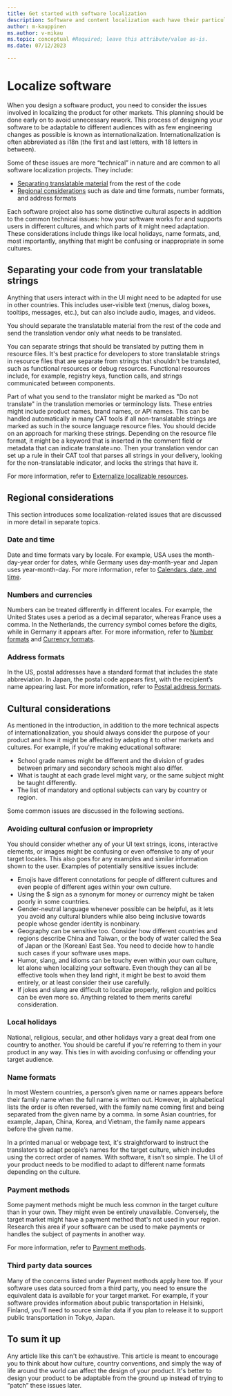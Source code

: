 ```yaml
---
title: Get started with software localization
description: Software and content localization each have their particular characteristics that drive different localization strategies.
author: m-kauppinen
ms.author: v-mikau
ms.topic: conceptual #Required; leave this attribute/value as-is.
ms.date: 07/12/2023

--- 
```


# Localize software

When you design a software product, you need to consider the issues involved in localizing the product for other markets. This planning should be done early on to avoid unnecessary rework. This process of designing your software to be adaptable to different audiences with as few engineering changes as possible is known as internationalization. Internationalization is often abbreviated as i18n (the first and last letters, with 18 letters in between).

Some of these issues are more “technical” in nature and are common to all software localization projects. They include:

- [Separating translatable material](#separating-your-code-from-your-translatable-strings) from the rest of the code
- [Regional considerations](#regional-considerations) such as date and time formats, number formats, and address formats

Each software project also has some distinctive cultural aspects in addition to the common technical issues: how your software works for and supports users in different cultures, and which parts of it might need adaptation. These considerations include things like local holidays, name formats, and, most importantly, anything that might be confusing or inappropriate in some cultures.

## Separating your code from your translatable strings

Anything that users interact with in the UI might need to be adapted for use in other countries. This includes user-visible text (menus, dialog boxes, tooltips, messages, etc.), but can also include audio, images, and videos.

You should separate the translatable material from the rest of the code and send the translation vendor only what needs to be translated.

You can separate strings that should be translated by putting them in resource files. It's best practice for developers to store translatable strings in resource files that are separate from strings that shouldn't be translated, such as functional resources or debug resources. Functional resources include, for example, registry keys, function calls, and strings communicated between components.

Part of what you send to the translator might be marked as "Do not translate" in the translation memories or terminology lists. These entries might include product names, brand names, or API names. This can be handled automatically in many CAT tools if all non-translatable strings are marked as such in the source language resource files. You should decide on an approach for marking these strings. Depending on the resource file format, it might be a keyword that is inserted in the comment field or metadata that can indicate translate=no. Then your translation vendor can set up a rule in their CAT tool that parses all strings in your delivery, looking for the non-translatable indicator, and locks the strings that have it.

For more information, refer to [Externalize localizable resources](/globalization/localizability/externalize-resources).

## Regional considerations

This section introduces some localization-related issues that are discussed in more detail in separate topics.

### Date and time

Date and time formats vary by locale. For example, USA uses the month-day-year order for dates, while Germany uses day-month-year and Japan uses year-month-day. For more information, refer to [Calendars, date, and time](../locale/calendars.md).

### Numbers and currencies

Numbers can be treated differently in different locales. For example, the United States uses a period as a decimal separator, whereas France uses a comma. In the Netherlands, the currency symbol comes before the digits, while in Germany it appears after. For more information, refer to [Number formats](../locale/number-formatting.md) and [Currency formats](../locale/currency-formats.md).

### Address formats

In the US, postal addresses have a standard format that includes the state abbreviation. In Japan, the postal code appears first, with the recipient’s name appearing last. For more information, refer to [Postal address formats](../locale/addresses.md).

## Cultural considerations

As mentioned in the introduction, in addition to the more technical aspects of internationalization, you should always consider the purpose of your product and how it might be affected by adapting it to other markets and cultures. For example, if you're making educational software:

- School grade names might be different and the division of grades between primary and secondary schools might also differ.
- What is taught at each grade level might vary, or the same subject might be taught differently.
- The list of mandatory and optional subjects can vary by country or region.

Some common issues are discussed in the following sections.

### Avoiding cultural confusion or impropriety

You should consider whether any of your UI text strings, icons, interactive elements, or images might be confusing or even offensive to any of your target locales. This also goes for any examples and similar information shown to the user. Examples of potentially sensitive issues include:

- Emojis have different connotations for people of different cultures and even people of different ages within your own culture.
- Using the $ sign as a synonym for money or currency might be taken poorly in some countries.
- Gender-neutral language whenever possible can be helpful, as it lets you avoid any cultural blunders while also being inclusive towards people whose gender identity is nonbinary.
- Geography can be sensitive too. Consider how different countries and regions describe China and Taiwan, or the body of water called the Sea of Japan or the (Korean) East Sea. You need to decide how to handle such cases if your software uses maps.
- Humor, slang, and idioms can be touchy even within your own culture, let alone when localizing your software. Even though they can all be effective tools when they land right, it might be best to avoid them entirely, or at least consider their use carefully.
- If jokes and slang are difficult to localize properly, religion and politics can be even more so. Anything related to them merits careful consideration.

### Local holidays

National, religious, secular, and other holidays vary a great deal from one country to another. You should be careful if you're referring to them in your product in any way. This ties in with avoiding confusing or offending your target audience.

### Name formats

In most Western countries, a person’s given name or names appears before their family name when the full name is written out. However, in alphabetical lists the order is often reversed, with the family name coming first and being separated from the given name by a comma. In some Asian countries, for example, Japan, China, Korea, and Vietnam, the family name appears before the given name.

In a printed manual or webpage text, it's straightforward to instruct the translators to adapt people’s names for the target culture, which includes using the correct order of names. With software, it isn’t so simple. The UI of your product needs to be modified to adapt to different name formats depending on the culture.

### Payment methods

Some payment methods might be much less common in the target culture than in your own. They might even be entirely unavailable. Conversely, the target market might have a payment method that's not used in your region. Research this area if your software can be used to make payments or handles the subject of payments in another way.

For more information, refer to [Payment methods](../internationalization/payment-methods.md).

### Third party data sources

Many of the concerns listed under Payment methods apply here too. If your software uses data sourced from a third party, you need to ensure the equivalent data is available for your target market. For example, if your software provides information about public transportation in Helsinki, Finland, you'll need to source similar data if you plan to release it to support public transportation in Tokyo, Japan.

## To sum it up

Any article like this can't be exhaustive. This article is meant to encourage you to think about how culture, country conventions, and simply the way of life around the world can affect the design of your product. It's better to design your product to be adaptable from the ground up instead of trying to “patch” these issues later.
